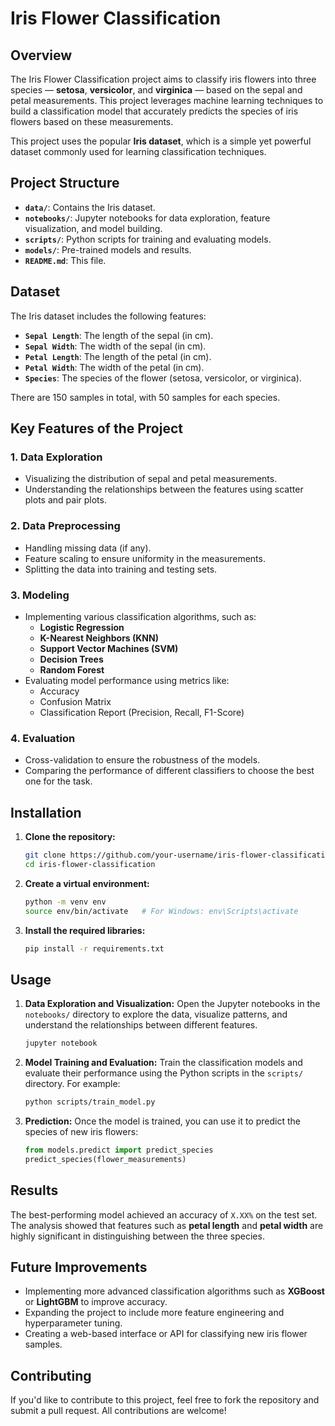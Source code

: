 # Iris Flower Classification

## Overview
The Iris Flower Classification project aims to classify iris flowers into three species — **setosa**, **versicolor**, and **virginica** — based on the sepal and petal measurements. This project leverages machine learning techniques to build a classification model that accurately predicts the species of iris flowers based on these measurements.

This project uses the popular **Iris dataset**, which is a simple yet powerful dataset commonly used for learning classification techniques.

## Project Structure

- **`data/`**: Contains the Iris dataset.
- **`notebooks/`**: Jupyter notebooks for data exploration, feature visualization, and model building.
- **`scripts/`**: Python scripts for training and evaluating models.
- **`models/`**: Pre-trained models and results.
- **`README.md`**: This file.

## Dataset
The Iris dataset includes the following features:
- **`Sepal Length`**: The length of the sepal (in cm).
- **`Sepal Width`**: The width of the sepal (in cm).
- **`Petal Length`**: The length of the petal (in cm).
- **`Petal Width`**: The width of the petal (in cm).
- **`Species`**: The species of the flower (setosa, versicolor, or virginica).

There are 150 samples in total, with 50 samples for each species.

## Key Features of the Project

### 1. **Data Exploration**
   - Visualizing the distribution of sepal and petal measurements.
   - Understanding the relationships between the features using scatter plots and pair plots.

### 2. **Data Preprocessing**
   - Handling missing data (if any).
   - Feature scaling to ensure uniformity in the measurements.
   - Splitting the data into training and testing sets.

### 3. **Modeling**
   - Implementing various classification algorithms, such as:
     - **Logistic Regression**
     - **K-Nearest Neighbors (KNN)**
     - **Support Vector Machines (SVM)**
     - **Decision Trees**
     - **Random Forest**
   - Evaluating model performance using metrics like:
     - Accuracy
     - Confusion Matrix
     - Classification Report (Precision, Recall, F1-Score)

### 4. **Evaluation**
   - Cross-validation to ensure the robustness of the models.
   - Comparing the performance of different classifiers to choose the best one for the task.

## Installation

1. **Clone the repository:**
   ```bash
   git clone https://github.com/your-username/iris-flower-classification.git
   cd iris-flower-classification
   ```

2. **Create a virtual environment:**
   ```bash
   python -m venv env
   source env/bin/activate   # For Windows: env\Scripts\activate
   ```

3. **Install the required libraries:**
   ```bash
   pip install -r requirements.txt
   ```

## Usage

1. **Data Exploration and Visualization:**
   Open the Jupyter notebooks in the `notebooks/` directory to explore the data, visualize patterns, and understand the relationships between different features.
   ```bash
   jupyter notebook
   ```

2. **Model Training and Evaluation:**
   Train the classification models and evaluate their performance using the Python scripts in the `scripts/` directory. For example:
   ```bash
   python scripts/train_model.py
   ```

3. **Prediction:**
   Once the model is trained, you can use it to predict the species of new iris flowers:
   ```python
   from models.predict import predict_species
   predict_species(flower_measurements)
   ```

## Results
The best-performing model achieved an accuracy of `X.XX%` on the test set. The analysis showed that features such as **petal length** and **petal width** are highly significant in distinguishing between the three species.

## Future Improvements
- Implementing more advanced classification algorithms such as **XGBoost** or **LightGBM** to improve accuracy.
- Expanding the project to include more feature engineering and hyperparameter tuning.
- Creating a web-based interface or API for classifying new iris flower samples.

## Contributing
If you'd like to contribute to this project, feel free to fork the repository and submit a pull request. All contributions are welcome!
